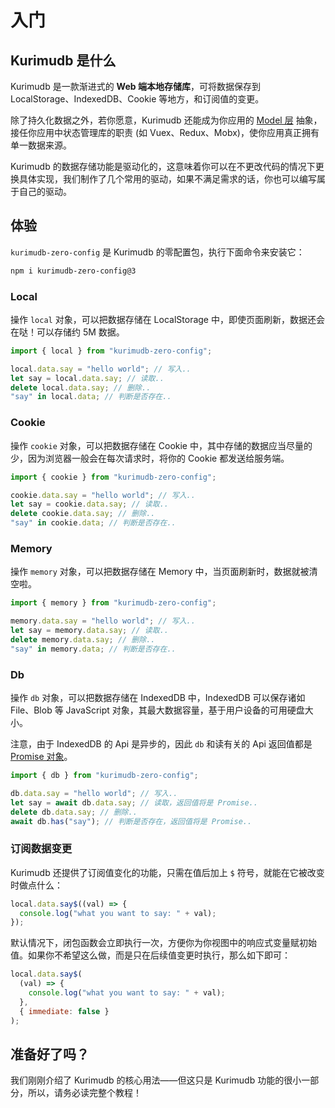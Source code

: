 # 入门

## Kurimudb 是什么

Kurimudb 是一款渐进式的 **Web 端本地存储库**，可将数据保存到 LocalStorage、IndexedDB、Cookie 等地方，和订阅值的变更。

除了持久化数据之外，若你愿意，Kurimudb 还能成为你应用的 [Model 层](https://en.wikipedia.org/wiki/Model%E2%80%93view%E2%80%93viewmodel#Components_of_MVVM_pattern) 抽象，接任你应用中状态管理库的职责 (如 Vuex、Redux、Mobx)，使你应用真正拥有单一数据来源。

Kurimudb 的数据存储功能是驱动化的，这意味着你可以在不更改代码的情况下更换具体实现，我们制作了几个常用的驱动，如果不满足需求的话，你也可以编写属于自己的驱动。

## 体验

`kurimudb-zero-config` 是 Kurimudb 的零配置包，执行下面命令来安装它：

```bash
npm i kurimudb-zero-config@3
```

### Local

操作 `local` 对象，可以把数据存储在 LocalStorage 中，即使页面刷新，数据还会在哒！可以存储约 5M 数据。

```js
import { local } from "kurimudb-zero-config";

local.data.say = "hello world"; // 写入..
let say = local.data.say; // 读取..
delete local.data.say; // 删除..
"say" in local.data; // 判断是否存在..
```

### Cookie

操作 `cookie` 对象，可以把数据存储在 Cookie 中，其中存储的数据应当尽量的少，因为浏览器一般会在每次请求时，将你的 Cookie 都发送给服务端。

```js
import { cookie } from "kurimudb-zero-config";

cookie.data.say = "hello world"; // 写入..
let say = cookie.data.say; // 读取..
delete cookie.data.say; // 删除..
"say" in cookie.data; // 判断是否存在..
```

### Memory

操作 `memory` 对象，可以把数据存储在 Memory 中，当页面刷新时，数据就被清空啦。

```js
import { memory } from "kurimudb-zero-config";

memory.data.say = "hello world"; // 写入..
let say = memory.data.say; // 读取..
delete memory.data.say; // 删除..
"say" in memory.data; // 判断是否存在..
```

### Db

操作 `db` 对象，可以把数据存储在 IndexedDB 中，IndexedDB 可以保存诸如 File、Blob 等 JavaScript 对象，其最大数据容量，基于用户设备的可用硬盘大小。

注意，由于 IndexedDB 的 Api 是异步的，因此 `db` 和读有关的 Api 返回值都是 [Promise 对象](https://developer.mozilla.org/docs/Web/JavaScript/Reference/Global_Objects/Promise)。

```js
import { db } from "kurimudb-zero-config";

db.data.say = "hello world"; // 写入..
let say = await db.data.say; // 读取，返回值将是 Promise..
delete db.data.say; // 删除..
await db.has("say"); // 判断是否存在，返回值将是 Promise..
```

### 订阅数据变更

Kurimudb 还提供了订阅值变化的功能，只需在值后加上 `$` 符号，就能在它被改变时做点什么：

```js
local.data.say$((val) => {
  console.log("what you want to say: " + val);
});
```

默认情况下，闭包函数会立即执行一次，方便你为你视图中的响应式变量赋初始值。如果你不希望这么做，而是只在后续值变更时执行，那么如下即可：

```js {5}
local.data.say$(
  (val) => {
    console.log("what you want to say: " + val);
  },
  { immediate: false }
);
```

## 准备好了吗？

我们刚刚介绍了 Kurimudb 的核心用法——但这只是 Kurimudb 功能的很小一部分，所以，请务必读完整个教程！
